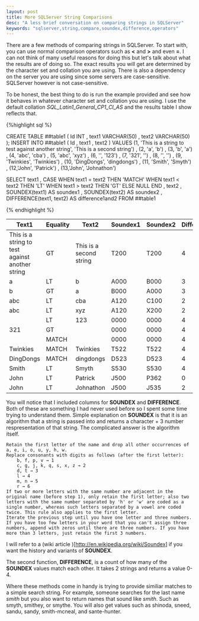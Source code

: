 ```yaml
---
layout: post
title: More SQLServer String Comparisons
desc: "A less brief conversation on comparing strings in SQLServer"
keywords: "sqlserver,string,compare,soundex,difference,operators"
---
```


There are a few methods of comparing strings in SQLServer.  To start with, you can use normal comparison operators such as **<** and **>** and even **=**.  I can not think of many useful reasons for doing this but let's talk about what the results are of doing so.  The exact results you will get are determined by the character set and collation you are using.  There is also a dependency on the server you are using since some servers are case-sensitive.  SQLServer however is not case-sensitive.

To be honest, the best thing to do is run the example provided and see how it behaves in whatever character set and collation you are using.  I use the default collation *SQL_Latin1_General_CP1_CI_AS* and the results table I show reflects that.

{%highlight sql %}

CREATE TABLE ##table1 (
	  Id INT
	, text1 VARCHAR(50)
	, text2 VARCHAR(50)
);
INSERT INTO ##table1 (
	  Id
	, text1
	, text2
)
VALUES 
	  (1, 'This is a string to test against another string', 'This is a second string')
	, (2, 'a', 'b')
	, (3, 'b', 'a')
	, (4, 'abc', 'cba')
	, (5, 'abc', 'xyz')
	, (6, '', '123')
	, (7, '321', '')
	, (8, '', '')
	, (9, 'Twinkies', 'Twinkies')
	, (10, 'DingDongs', 'dingdongs')
	, (11, 'Smith', 'Smyth')
	, (12,'John', 'Patrick')
	, (13,'John', 'Johnathon')

SELECT
	text1 
	, CASE
		WHEN text1 = text2 THEN 'MATCH'
		WHEN text1 < text2 THEN 'LT'
		WHEN text1 > text2 THEN 'GT'
		ELSE NULL
		END
	, text2
	, SOUNDEX(text1) AS soundex1
	, SOUNDEX(text2) AS soundex2
	, DIFFERENCE(text1, text2) AS difference1and2
FROM ##table1

{% endhighlight %}

|Text1|Equality|Text2|Soundex1|Soundex2|Difference|
|-----|--------|-----|--------|--------|----------|
|This is a string to test against another string|GT|This is a second string|T200|T200|4|
|a|LT|b|A000|B000|3|
|b|GT|a|B000|A000|3|
|abc|LT|cba|A120|C100|2|
|abc|LT|xyz|A120|X200|2|
||LT|123|0000|0000|4|
|321|GT||0000|0000|4|
||MATCH||0000|0000|4|
|Twinkies|MATCH|Twinkies|T522|T522|4|
|DingDongs|MATCH|dingdongs|D523|D523|4|
|Smith|LT|Smyth|S530|S530|4|
|John|LT|Patrick|J500|P362|0|
|John|LT|Johnathon|J500|J535|2|

You will notice that I included columns for **SOUNDEX** and **DIFFERENCE**.  Both of these are something I had never used before so I spent some time trying to understand them.  Simple explanation on **SOUNDEX** is that it is an algorithm that a string is passed into and returns a character + 3 number respresentation of that string.  The complicated answer is the algorithm itself.

> 
	Retain the first letter of the name and drop all other occurrences of a, e, i, o, u, y, h, w.
	Replace consonants with digits as follows (after the first letter):
		b, f, p, v → 1
		c, g, j, k, q, s, x, z → 2
		d, t → 3
		l → 4
		m, n → 5
		r → 6
	If two or more letters with the same number are adjacent in the original name (before step 1), only retain the first letter; also two letters with the same number separated by 'h' or 'w' are coded as a single number, whereas such letters separated by a vowel are coded twice. This rule also applies to the first letter.
	Iterate the previous step until you have one letter and three numbers. If you have too few letters in your word that you can't assign three numbers, append with zeros until there are three numbers. If you have more than 3 letters, just retain the first 3 numbers.

I will refer to a (wiki article )[http://en.wikipedia.org/wiki/Soundex] if you want the history and variants of **SOUNDEX**. 

The second function, **DIFFERENCE**, is a count of how many of the **SOUNDEX** values match each other.  It takes 2 strings and returns a value 0-4.

Where these methods come in handy is trying to provide similiar matches to a simple search string.  For example, someone searches for the last name *smith* but you also want to return names that sound like *smith*.  Such as smyth, smithey, or smythe.  You will also get values such as shinoda, sneed, sandu, sandy, smith-mcneal, and sante-hunter.

